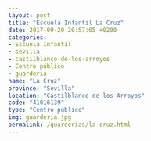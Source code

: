 ```yaml
---
layout: post
title: "Escuela Infantil La Cruz"
date: 2017-09-20 20:57:05 +0200
categories:
- Escuela Infantil
- sevilla
- castilblanco-de-los-arroyos
- Centro público
- guarderia
name: "La Cruz"
province: "Sevilla"
location: "Castilblanco de los Arroyos"
code: "41016139"
type: "Centro público"
img: guarderia.jpg
permalink: /guarderias/la-cruz.html
---
```

